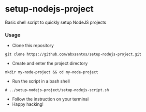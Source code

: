 # setup-nodejs-project
Basic shell script to quickly setup NodeJS projects

### Usage
- Clone this repository
```
git clone https://github.com/abxsantos/setup-nodejs-project.git
```
- Create and enter the project directory 
```
mkdir my-node-project && cd my-node-project
```
- Run the script in a bash shell
```
# ../setup-nodejs-project/setup-nodejs-script.sh
```
- Follow the instruction on your terminal
- Happy hacking!
